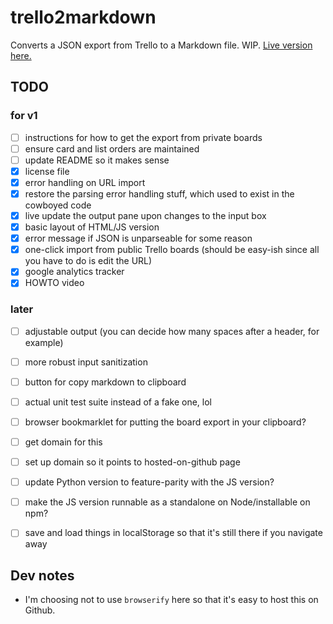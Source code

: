 # trello2markdown
Converts a JSON export from Trello to a Markdown file. WIP.
<a href="http://caseybrant.com/trello2markdown">Live version here.</a>

## TODO
### for v1
- [ ] instructions for how to get the export from private boards
- [ ] ensure card and list orders are maintained
- [ ] update README so it makes sense
- [x] license file
- [x] error handling on URL import
- [x] restore the parsing error handling stuff, which used to exist in the cowboyed code
- [x] live update the output pane upon changes to the input box
- [x] basic layout of HTML/JS version
- [x] error message if JSON is unparseable for some reason
- [x] one-click import from public Trello boards (should be easy-ish since all you have to do is edit the URL)
- [x] google analytics tracker
- [x] HOWTO video

### later
- [ ] adjustable output (you can decide how many spaces after a header, for example)
- [ ] more robust input sanitization
- [ ] button for copy markdown to clipboard
- [ ] actual unit test suite instead of a fake one, lol
- [ ] browser bookmarklet for putting the board export in your clipboard?
- [ ] get domain for this
- [ ] set up domain so it points to hosted-on-github page
- [ ] update Python version to feature-parity with the JS version?
- [ ] make the JS version runnable as a standalone on Node/installable on npm?
- [ ] save and load things in localStorage so that it's still there if you navigate away


## Dev notes
* I'm choosing not to use `browserify` here so that it's easy to host this on Github.
